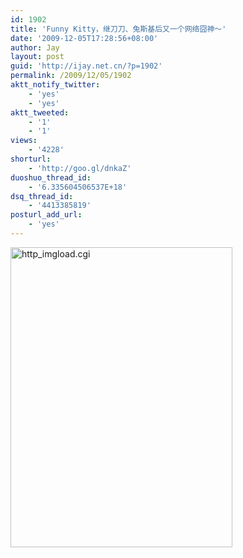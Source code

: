 ```yaml
---
id: 1902
title: 'Funny Kitty，继刀刀、兔斯基后又一个网络囧神～'
date: '2009-12-05T17:28:56+08:00'
author: Jay
layout: post
guid: 'http://ijay.net.cn/?p=1902'
permalink: /2009/12/05/1902
aktt_notify_twitter:
    - 'yes'
    - 'yes'
aktt_tweeted:
    - '1'
    - '1'
views:
    - '4228'
shorturl:
    - 'http://goo.gl/dnkaZ'
duoshuo_thread_id:
    - '6.335604506537E+18'
dsq_thread_id:
    - '4413385819'
posturl_add_url:
    - 'yes'
---
```


<a href="http://jayxu.com/log/wp-content/uploads/2009/12/http_imgload.cgi_.jpeg"><img class="alignnone size-medium wp-image-1901" title="http_imgload.cgi" src="http://jayxu.com/log/wp-content/uploads/2009/12/http_imgload.cgi_.jpeg" alt="http_imgload.cgi" width="355" height="480" /></a>